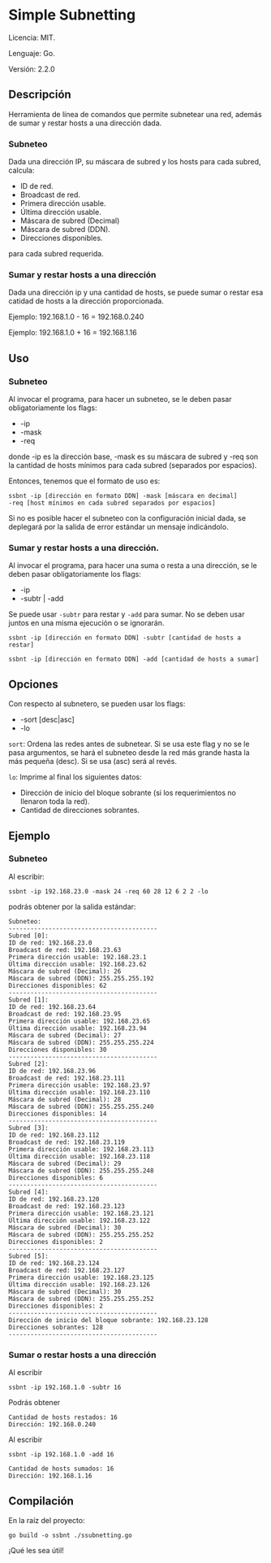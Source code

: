 # Simple Subnetting
Licencia: MIT.

Lenguaje: Go.

Versión: 2.2.0

## Descripción
Herramienta de línea de comandos que permite subnetear una red,
además de sumar y restar hosts a una dirección dada.

### Subneteo

Dada una dirección IP, su máscara de subred y los hosts para cada subred,
calcula:

* ID de red.
* Broadcast de red.
* Primera dirección usable.
* Última dirección usable.
* Máscara de subred (Decimal)
* Máscara de subred (DDN).
* Direcciones disponibles.

para cada subred requerida.

### Sumar y restar hosts a una dirección

Dada una dirección ip y una cantidad de hosts, se puede sumar o restar esa
catidad de hosts a la dirección proporcionada.

Ejemplo: 192.168.1.0 - 16 = 192.168.0.240

Ejemplo: 192.168.1.0 + 16 = 192.168.1.16

## Uso

### Subneteo

Al invocar el programa, para hacer un subneteo,
se le deben pasar obligatoriamente los flags:

* -ip
* -mask
* -req

donde -ip es la dirección base, -mask es su máscara de subred y -req son la cantidad de
hosts mínimos para cada subred (separados por espacios).

Entonces, tenemos que el formato de uso es:

```
ssbnt -ip [dirección en formato DDN] -mask [máscara en decimal]
-req [host mínimos en cada subred separados por espacios]
```

Si no es posible hacer el subneteo con la configuración inicial dada,
se deplegará por la salida de error estándar un mensaje indicándolo.

### Sumar y restar hosts a una dirección.

Al invocar el programa, para hacer una suma o resta a una dirección,
se le deben pasar obligatoriamente los flags:

* -ip
* -subtr | -add

Se puede usar `-subtr` para restar y `-add` para sumar. No se deben usar
juntos en una misma ejecución o se ignorarán.

```
ssbnt -ip [dirección en formato DDN] -subtr [cantidad de hosts a restar]

ssbnt -ip [dirección en formato DDN] -add [cantidad de hosts a sumar]
```

## Opciones
Con respecto al subnetero, se pueden usar los flags:

* -sort [desc|asc]
* -lo

`sort`: Ordena las redes antes de subnetear. Si se usa este flag y no se le
pasa argumentos, se hará el subneteo desde la red más grande hasta la más
pequeña (desc). Si se usa (asc) será al revés.

`lo`: Imprime al final los siguientes datos:
* Dirección de inicio del bloque sobrante (si los requerimientos no llenaron toda la red).
* Cantidad de direcciones sobrantes.

## Ejemplo

### Subneteo

Al escribir:
```
ssbnt -ip 192.168.23.0 -mask 24 -req 60 28 12 6 2 2 -lo
```

podrás obtener por la salida estándar:

```
Subneteo:
-----------------------------------------
Subred [0]:
ID de red: 192.168.23.0
Broadcast de red: 192.168.23.63
Primera dirección usable: 192.168.23.1
Última dirección usable: 192.168.23.62
Máscara de subred (Decimal): 26
Máscara de subred (DDN): 255.255.255.192
Direcciones disponibles: 62
-----------------------------------------
Subred [1]:
ID de red: 192.168.23.64
Broadcast de red: 192.168.23.95
Primera dirección usable: 192.168.23.65
Última dirección usable: 192.168.23.94
Máscara de subred (Decimal): 27
Máscara de subred (DDN): 255.255.255.224
Direcciones disponibles: 30
-----------------------------------------
Subred [2]:
ID de red: 192.168.23.96
Broadcast de red: 192.168.23.111
Primera dirección usable: 192.168.23.97
Última dirección usable: 192.168.23.110
Máscara de subred (Decimal): 28
Máscara de subred (DDN): 255.255.255.240
Direcciones disponibles: 14
-----------------------------------------
Subred [3]:
ID de red: 192.168.23.112
Broadcast de red: 192.168.23.119
Primera dirección usable: 192.168.23.113
Última dirección usable: 192.168.23.118
Máscara de subred (Decimal): 29
Máscara de subred (DDN): 255.255.255.248
Direcciones disponibles: 6
-----------------------------------------
Subred [4]:
ID de red: 192.168.23.120
Broadcast de red: 192.168.23.123
Primera dirección usable: 192.168.23.121
Última dirección usable: 192.168.23.122
Máscara de subred (Decimal): 30
Máscara de subred (DDN): 255.255.255.252
Direcciones disponibles: 2
-----------------------------------------
Subred [5]:
ID de red: 192.168.23.124
Broadcast de red: 192.168.23.127
Primera dirección usable: 192.168.23.125
Última dirección usable: 192.168.23.126
Máscara de subred (Decimal): 30
Máscara de subred (DDN): 255.255.255.252
Direcciones disponibles: 2
-----------------------------------------
Dirección de inicio del bloque sobrante: 192.168.23.128
Direcciones sobrantes: 128
-----------------------------------------
```

### Sumar o restar hosts a una dirección

Al escribir

```
ssbnt -ip 192.168.1.0 -subtr 16
```

Podrás obtener

```
Cantidad de hosts restados: 16
Dirección: 192.168.0.240
```

Al escribir

```
ssbnt -ip 192.168.1.0 -add 16
```

```
Cantidad de hosts sumados: 16
Dirección: 192.168.1.16
```

## Compilación
En la raíz del proyecto:

```
go build -o ssbnt ./ssubnetting.go
```

¡Qué les sea útil!
